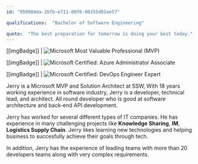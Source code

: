 ```yaml
---
id: "950984da-26fb-e711-80f6-00155d01ee57"

qualifications:  "Bachelor of Software Engineering"

quote:  "The best preparation for tomorrow is doing your best today."
---
```

[[imgBadge]]
| ![Microsoft Most Valuable Professional (MVP)](../badges/Certification-microsoft-mvp.png)

[[imgBadge]]
| ![Microsoft Certified: Azure Administrator Associate](../badges/Certification-microsoft-azure-administrator-associate.png)

[[imgBadge]]
| ![Microsoft Certified: DevOps Engineer Expert](../badges/Certification-microsoft-azure-devops-engineer-expert.png)

Jerry is a Microsoft MVP and Solution Architect at SSW, With 18 years working experience in software industry, Jerry is a developer, technical lead, and architect. All round developer who is good at software architecture and back-end API development.  

Jerry has worked for several different types of IT companies. He has experience in many challenging projects like **Knowledge Sharing**, **IM**, **Logistics Supply Chain**. Jerry likes learning new technologies and helping business to succesfully achieve their goals through tech.  

In addition, Jerry has the experience of leading teams with more than 20 developers teams along with very complex requirements.  
